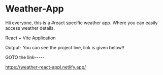 
# Weather-App
Hii everyone, this is a #react specific weather app. Where you can easily access weather details. 

React + Vite Application


Output- You can see the project live, link is given below!!

GOTO the link-----


 https://weather-react-appl.netlify.app/
